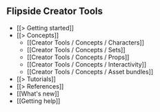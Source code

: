 ## Flipside Creator Tools

* [[> Getting started]]
* [[> Concepts]]
  * [[Creator Tools / Concepts / Characters]]
  * [[Creator Tools / Concepts / Sets]]
  * [[Creator Tools / Concepts / Props]]
  * [[Creator Tools / Concepts / Interactivity]]
  * [[Creator Tools / Concepts / Asset bundles]]
* [[> Tutorials]]
* [[> References]]
* [[What's new]]
* [[Getting help]]